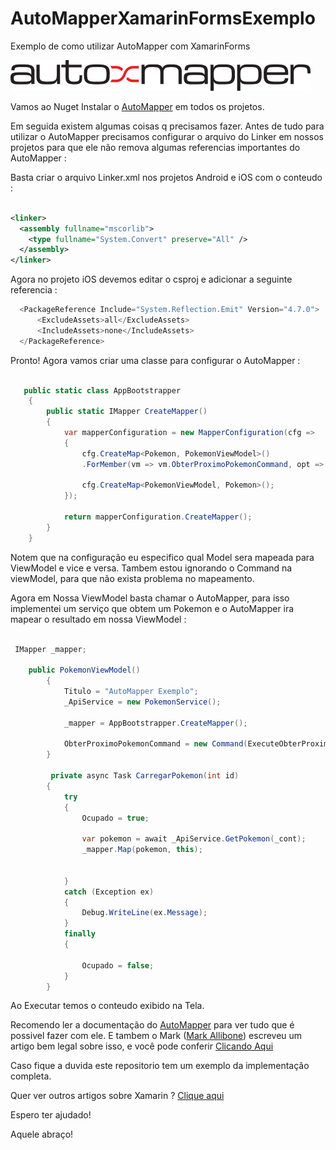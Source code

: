 # AutoMapperXamarinFormsExemplo

Exemplo de como utilizar AutoMapper com XamarinForms

<img src="https://github.com/TBertuzzi/AutoMapperXamarinFormsExemplo/blob/master/Resources/automapper.png?raw=true" alt="Smiley face" >

Vamos ao Nuget Instalar o [AutoMapper](https://www.nuget.org/packages/Plugin.AppShortcuts/) em todos os projetos.

Em seguida existem algumas coisas q precisamos fazer. Antes de tudo para utilizar o AutoMapper precisamos configurar o arquivo do Linker em nossos projetos para que ele não remova algumas referencias importantes do AutoMapper :

Basta criar o arquivo Linker.xml nos projetos Android e iOS com o conteudo :

```xml

<linker>
  <assembly fullname="mscorlib">
    <type fullname="System.Convert" preserve="All" />
  </assembly>
</linker>

```

Agora no projeto iOS devemos editar o csproj e adicionar a seguinte referencia :

```c#
  <PackageReference Include="System.Reflection.Emit" Version="4.7.0">
      <ExcludeAssets>all</ExcludeAssets>
      <IncludeAssets>none</IncludeAssets>
  </PackageReference>

```

Pronto! Agora vamos criar uma classe para configurar o AutoMapper :


```c#

   public static class AppBootstrapper
    {
        public static IMapper CreateMapper()
        {
            var mapperConfiguration = new MapperConfiguration(cfg =>
            {
                cfg.CreateMap<Pokemon, PokemonViewModel>()
                .ForMember(vm => vm.ObterProximoPokemonCommand, opt => opt.Ignore());

                cfg.CreateMap<PokemonViewModel, Pokemon>();
            });

            return mapperConfiguration.CreateMapper();
        }
    }

```

Notem que na configuração eu especifico qual Model sera mapeada para ViewModel e vice e versa. Tambem estou ignorando o Command na viewModel, para que não exista problema no mapeamento.

Agora em Nossa ViewModel basta chamar o AutoMapper, para isso implementei um serviço que obtem um Pokemon e o AutoMapper ira mapear o resultado em nossa ViewModel :

```c#

 IMapper _mapper;
 
    public PokemonViewModel()
        {
            Titulo = "AutoMapper Exemplo";
            _ApiService = new PokemonService();

            _mapper = AppBootstrapper.CreateMapper();

            ObterProximoPokemonCommand = new Command(ExecuteObterProximoPokemonCommand);
        }
        
         private async Task CarregarPokemon(int id)
        {
            try
            {
                Ocupado = true;

                var pokemon = await _ApiService.GetPokemon(_cont);
                _mapper.Map(pokemon, this);


            }
            catch (Exception ex)
            {
                Debug.WriteLine(ex.Message);
            }
            finally
            {

                Ocupado = false;
            }
        }

```

Ao Executar temos o conteudo exibido na Tela.

Recomendo ler a documentação do [AutoMapper](https://automapper.org/) para ver tudo que é possivel fazer com ele.
E tambem o Mark ([Mark Allibone](https://mallibone.com/about)) escreveu um artigo bem 
legal sobre isso, e você pode conferir [Clicando Aqui](https://mallibone.com/post/xamarin-automapper/)

Caso fique a duvida este repositorio tem um exemplo da implementação completa.

Quer ver outros artigos sobre Xamarin ? [Clique aqui](https://github.com/TBertuzzi/XXamarin)

Espero ter ajudado!

Aquele abraço!

